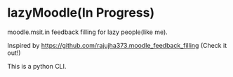 # lazyMoodle(In Progress)
moodle.msit.in feedback filling for lazy people(like me). 

Inspired by https://github.com/rajujha373.moodle_feedback_filling (Check it out!)

This is a python CLI.

